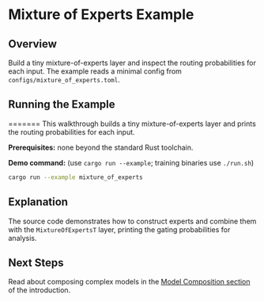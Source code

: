 # Mixture of Experts Example

## Overview

Build a tiny mixture-of-experts layer and inspect the routing probabilities for
each input. The example reads a minimal config from
`configs/mixture_of_experts.toml`.

## Running the Example
=======
This walkthrough builds a tiny mixture-of-experts layer and prints the
routing probabilities for each input.

**Prerequisites:** none beyond the standard Rust toolchain.

**Demo command:** (use `cargo run --example`; training binaries use
`./run.sh`)

```bash
cargo run --example mixture_of_experts
```

## Explanation

The source code demonstrates how to construct experts and combine them with the
`MixtureOfExpertsT` layer, printing the gating probabilities for analysis.

## Next Steps

Read about composing complex models in the
[Model Composition section](../introduction.md#model-composition) of the
introduction.
